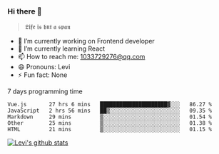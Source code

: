 ### Hi there 👋

> 𝕷𝖎𝖋𝖊 𝖎𝖘 𝖇𝖚𝖙 𝖆 𝖘𝖕𝖆𝖓

- 🔭 I’m currently working on Frontend developer
- 🌱 I’m currently learning React
- 📫 How to reach me: 1033729276@qq.com
- 😄 Pronouns: Levi
- ⚡ Fun fact: None


7 days programming time



<!--START_SECTION:waka-->
```text
Vue.js       27 hrs 6 mins   █████████████████████▓░░░   86.27 % 
JavaScript   2 hrs 56 mins   ██▒░░░░░░░░░░░░░░░░░░░░░░   09.35 % 
Markdown     29 mins         ▒░░░░░░░░░░░░░░░░░░░░░░░░   01.54 % 
Other        25 mins         ▒░░░░░░░░░░░░░░░░░░░░░░░░   01.38 % 
HTML         21 mins         ▒░░░░░░░░░░░░░░░░░░░░░░░░   01.15 % 
```
<!--END_SECTION:waka-->


[![Levi's github stats](https://github-readme-stats.vercel.app/api?username=chaossssss)](https://github.com/anuraghazra/github-readme-stats)
